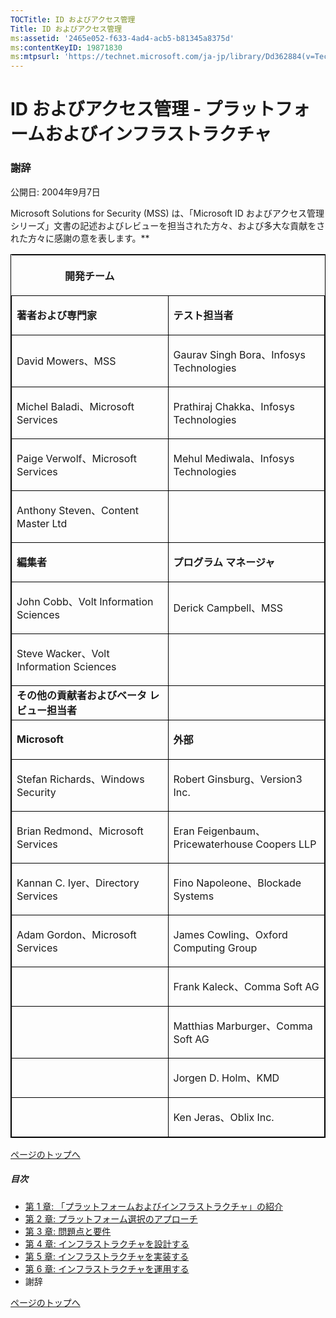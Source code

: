 ```yaml
---
TOCTitle: ID およびアクセス管理
Title: ID およびアクセス管理
ms:assetid: '2465e052-f633-4ad4-acb5-b81345a8375d'
ms:contentKeyID: 19871830
ms:mtpsurl: 'https://technet.microsoft.com/ja-jp/library/Dd362884(v=TechNet.10)'
---
```


ID およびアクセス管理 ‐ プラットフォームおよびインフラストラクチャ
==================================================================

### 謝辞

公開日: 2004年9月7日

Microsoft Solutions for Security (MSS) は、「Microsoft ID およびアクセス管理シリーズ」文書の記述およびレビューを担当された方々、および多大な貢献をされた方々に感謝の意を表します。**

<p> </p>
<table style="border:1px solid black;">
<colgroup>
<col width="50%" />
<col width="50%" />
</colgroup>
<thead>
<tr class="header">
<th><p>開発チーム</p></th>
<th><p> </p></th>
</tr>
</thead>
<tbody>
<tr class="odd">
<td style="border:1px solid black;"><p><strong>著者および専門家</strong></p></td>
<td style="border:1px solid black;"><p><strong>テスト担当者</strong></p></td>
</tr>
<tr class="even">
<td style="border:1px solid black;"><p>David Mowers、MSS</p></td>
<td style="border:1px solid black;"><p>Gaurav Singh Bora、Infosys Technologies</p></td>
</tr>
<tr class="odd">
<td style="border:1px solid black;"><p>Michel Baladi、Microsoft Services</p></td>
<td style="border:1px solid black;"><p>Prathiraj Chakka、Infosys Technologies</p></td>
</tr>
<tr class="even">
<td style="border:1px solid black;"><p>Paige Verwolf、Microsoft Services</p></td>
<td style="border:1px solid black;"><p>Mehul Mediwala、Infosys Technologies</p></td>
</tr>
<tr class="odd">
<td style="border:1px solid black;"><p>Anthony Steven、Content Master Ltd</p></td>
<td style="border:1px solid black;"><p> </p></td>
</tr>
<tr class="even">
<td style="border:1px solid black;"><p><strong>編集者</strong></p></td>
<td style="border:1px solid black;"><p><strong>プログラム マネージャ</strong></p></td>
</tr>
<tr class="odd">
<td style="border:1px solid black;"><p>John Cobb、Volt Information Sciences</p></td>
<td style="border:1px solid black;"><p>Derick Campbell、MSS</p></td>
</tr>
<tr class="even">
<td style="border:1px solid black;"><p>Steve Wacker、Volt Information Sciences</p></td>
<td style="border:1px solid black;"><p> </p></td>
</tr>
<tr class="odd">
<td style="border:1px solid black;"><strong>その他の貢献者およびベータ レビュー担当者</strong></td>
<td style="border:1px solid black;"></td>
</tr>
<tr class="even">
<td style="border:1px solid black;"><p><strong>Microsoft</strong></p></td>
<td style="border:1px solid black;"><p><strong>外部</strong></p></td>
</tr>
<tr class="odd">
<td style="border:1px solid black;"><p>Stefan Richards、Windows Security</p></td>
<td style="border:1px solid black;"><p>Robert Ginsburg、Version3 Inc.</p></td>
</tr>
<tr class="even">
<td style="border:1px solid black;"><p>Brian Redmond、Microsoft Services</p></td>
<td style="border:1px solid black;"><p>Eran Feigenbaum、Pricewaterhouse Coopers LLP</p></td>
</tr>
<tr class="odd">
<td style="border:1px solid black;"><p>Kannan C. Iyer、Directory Services</p></td>
<td style="border:1px solid black;"><p>Fino Napoleone、Blockade Systems</p></td>
</tr>
<tr class="even">
<td style="border:1px solid black;"><p>Adam Gordon、Microsoft Services</p></td>
<td style="border:1px solid black;"><p>James Cowling、Oxford Computing Group</p></td>
</tr>
<tr class="odd">
<td style="border:1px solid black;"><p> </p></td>
<td style="border:1px solid black;"><p>Frank Kaleck、Comma Soft AG</p></td>
</tr>
<tr class="even">
<td style="border:1px solid black;"><p> </p></td>
<td style="border:1px solid black;"><p>Matthias Marburger、Comma Soft AG</p></td>
</tr>
<tr class="odd">
<td style="border:1px solid black;"><p> </p></td>
<td style="border:1px solid black;"><p>Jorgen D. Holm、KMD</p></td>
</tr>
<tr class="even">
<td style="border:1px solid black;"><p> </p></td>
<td style="border:1px solid black;"><p>Ken Jeras、Oblix Inc.</p></td>
</tr>
</tbody>
</table>
  
[](#mainsection)[ページのトップへ](#mainsection)
  
##### 目次
  
-   [第 1 章: 「プラットフォームおよびインフラストラクチャ」の紹介](https://technet.microsoft.com/ja-jp/library/2b253314-c4a2-48d5-966d-c09f550de9db(v=TechNet.10))  
-   [第 2 章: プラットフォーム選択のアプローチ](https://technet.microsoft.com/ja-jp/library/da6caeea-39a5-4b67-827b-571cc0d91a1f(v=TechNet.10))  
-   [第 3 章: 問題点と要件](https://technet.microsoft.com/ja-jp/library/15ebf083-9b8f-40ca-83d6-341a50408a26(v=TechNet.10))  
-   [第 4 章: インフラストラクチャを設計する](https://technet.microsoft.com/ja-jp/library/cc88ece7-99d0-4360-801b-fdfd0864f670(v=TechNet.10))  
-   [第 5 章: インフラストラクチャを実装する](https://technet.microsoft.com/ja-jp/library/926b959a-dbc9-423a-97e9-a3a47fed84de(v=TechNet.10))  
-   [第 6 章: インフラストラクチャを運用する](https://technet.microsoft.com/ja-jp/library/cd01fd53-046d-45c7-8c80-466a403b016f(v=TechNet.10))  
-   謝辞
  
[](#mainsection)[ページのトップへ](#mainsection)
